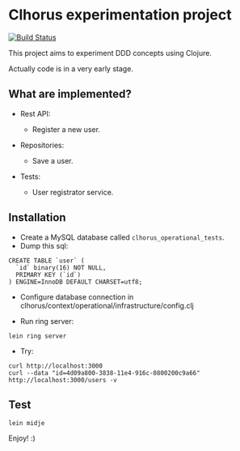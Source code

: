 # Clhorus experimentation project

[![Build Status](https://travis-ci.org/jordillonch/clhorus.svg?branch=master)](https://travis-ci.org/jordillonch/clhorus)

This project aims to experiment DDD concepts using Clojure.

Actually code is in a very early stage.


## What are implemented?

- Rest API:
    - Register a new user.

- Repositories:
    - Save a user.

- Tests:
    - User registrator service.


## Installation

- Create a MySQL database called `clhorus_operational_tests`.
- Dump this sql:

```
CREATE TABLE `user` (
  `id` binary(16) NOT NULL,
  PRIMARY KEY (`id`)
) ENGINE=InnoDB DEFAULT CHARSET=utf8;
```

- Configure database connection in clhorus/context/operational/infrastructure/config.clj

- Run ring server:

```
lein ring server
```

- Try:

```
curl http://localhost:3000
curl --data "id=4d09a800-3838-11e4-916c-0800200c9a66" http://localhost:3000/users -v
```

## Test

```
lein midje
```

Enjoy! :)
